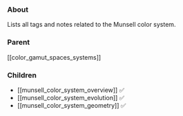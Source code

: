 ### About
Lists all tags and notes related to the Munsell color system.

### Parent
[[color_gamut_spaces_systems]]

### Children
- [[munsell_color_system_overview]] ✅
- [[munsell_color_system_evolution]] ✅
- [[munsell_color_system_geometry]] ✅ 